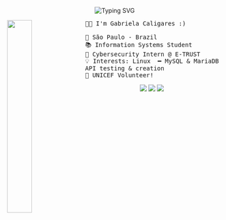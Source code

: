 <div align="center" >

![Typing SVG](https://readme-typing-svg.demolab.com?font=Amaranth&pause=1000&color=F7C529&width=435&lines=Hello%2C+you!+I'm+Gabriela+Caligares!+%F0%9F%96%96)

</div>

<img src="https://i.pinimg.com/originals/52/f8/95/52f8954e4f362d00ff86528e71f5fd98.gif" width="34%" align="left" />

<pre>
 👩‍💻 I'm Gabriela Caligares :)

 📍 São Paulo - Brazil
 📚 Information Systems Student
 💼 Cybersecurity Intern @ E-TRUST
 💡 Interests: Linux  ━ MySQL & MariaDB ━ Information Security ━ Cloud ━ 
 API testing & creation
 💌 UNICEF Volunteer!
</pre>

<!-- Hyperlinks -->

<div align="center" >
  
[![](https://img.shields.io/badge/LinkedIn-0a66c2)](http://linkedin.com/in/gabrielacaligares)
[![](https://img.shields.io/badge/Website-696af5)](https://caligares.github.io/)
[![](https://img.shields.io/badge/CV-A864C8)]([https://drive.google.com/uc?export=download&id=1OmtnlYn_Ar4IhaErO8TEUAH_sjCjSKqO])

</div>
